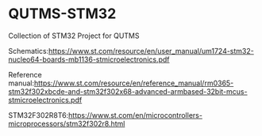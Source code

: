 # QUTMS-STM32
Collection of STM32 Project for QUTMS

Schematics:https://www.st.com/resource/en/user_manual/um1724-stm32-nucleo64-boards-mb1136-stmicroelectronics.pdf

Reference manual:https://www.st.com/resource/en/reference_manual/rm0365-stm32f302xbcde-and-stm32f302x68-advanced-armbased-32bit-mcus-stmicroelectronics.pdf

STM32F302R8T6:https://www.st.com/en/microcontrollers-microprocessors/stm32f302r8.html
